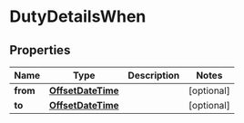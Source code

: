 

# DutyDetailsWhen

## Properties

Name | Type | Description | Notes
------------ | ------------- | ------------- | -------------
**from** | [**OffsetDateTime**](OffsetDateTime.md) |  |  [optional]
**to** | [**OffsetDateTime**](OffsetDateTime.md) |  |  [optional]



